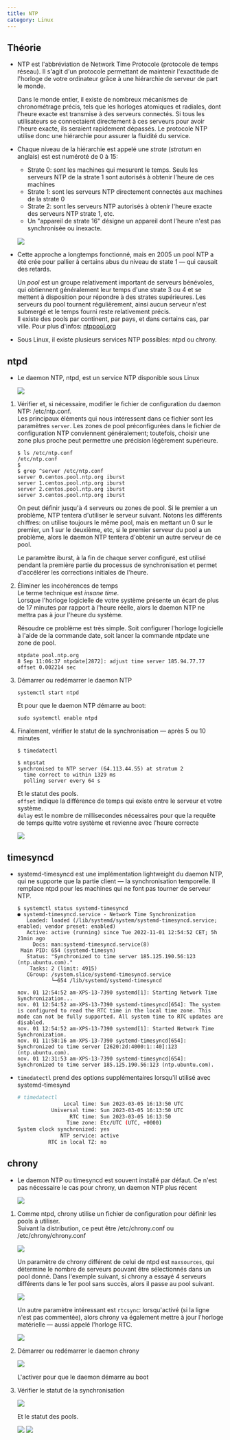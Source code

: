 ```yaml
---
title: NTP
category: Linux
---
```


## Théorie

* NTP est l'abbréviation de Network Time Protocole (protocole de temps réseau). Il s'agit d'un protocole permettant de maintenir l'exactitude de l'horloge de votre ordinateur grâce à une hiérarchie de serveur de part le monde.

  Dans le monde entier, il existe de nombreux mécanismes de chronométrage précis, tels que les horloges atomiques et radiales, dont l'heure exacte est transmise à des serveurs connectés. Si tous les utilisateurs se connectaient directement à ces serveurs pour avoir l'heure exacte, ils seraient rapidement dépassés. Le protocole NTP utilise donc une hiérarchie pour assurer la fluidité du service.

* Chaque niveau de la hiérarchie est appelé une *strate* (*stratum* en anglais) est est numéroté de 0 à 15:

  - Strate 0: sont les machines qui mesurent le temps. Seuls les serveurs NTP de la strate 1 sont autorisés à obtenir l'heure de ces machines
  - Strate 1: sont les serveurs NTP directement connectés aux machines de la strate 0
  - Strate 2: sont les serveurs NTP autorisés à obtenir l'heure exacte des serveurs NTP strate 1, etc.
  - Un "appareil de strate 16" désigne un appareil dont l'heure n'est pas synchronisée ou inexacte.

  ![](https://i.imgur.com/nEWSKRzm.png)

* Cette approche a longtemps fonctionné, mais en 2005 un pool NTP a été crée pour pallier à certains abus du niveau de state 1 — qui causait des retards.

  Un *pool* est un groupe relativement important de serveurs bénévoles, qui obtiennent généralement leur temps d'une strate 3 ou 4 et se mettent à disposition pour répondre à des strates supérieures. Les serveurs du pool tournent régulièrement, ainsi aucun serveur n'est submergé et le temps fourni reste relativement précis.  
  Il existe des pools par continent, par pays, et dans certains cas, par ville. Pour plus d'infos: [ntppool.org](https://www.ntppool.org/en/)

* Sous Linux, il existe plusieurs services NTP possibles: ntpd ou chrony.

## ntpd

* Le daemon NTP, ntpd, est un service NTP disponible sous Linux

  ![](https://i.imgur.com/yC8APpf.png)

1. Vérifier et, si nécessaire, modifier le fichier de configuration du daemon NTP: /etc/ntp.conf.  
  Les principaux éléments qui nous intéressent dans ce fichier sont les paramètres `server`. Les zones de pool préconfigurées dans le fichier de configuration NTP conviennent généralement; toutefois, choisir une zone plus proche peut permettre une précision légèrement supérieure.

   ```
   $ ls /etc/ntp.conf
   /etc/ntp.conf
   $
   $ grep ^server /etc/ntp.conf
   server 0.centos.pool.ntp.org iburst
   server 1.centos.pool.ntp.org iburst
   server 2.centos.pool.ntp.org iburst
   server 3.centos.pool.ntp.org iburst
   ```

   On peut définir jusqu'à 4 serveurs ou zones de pool. Si le premier a un problème, NTP tentera d'utiliser le serveur suivant. Notons les différents chiffres: on utilise toujours le même pool, mais en mettant un 0 sur le premier, un 1 sur le deuxième, etc, si le premier serveur du pool a un problème, alors le daemon NTP tentera d'obtenir un autre serveur de ce pool.

   Le paramètre iburst, à la fin de chaque server configuré, est utilisé pendant la première partie du processus de synchronisation et permet d'accélérer les corrections initiales de l'heure.

2. Éliminer les incohérences de temps  
   Le terme technique est *insane time*.  
   Lorsque l'horloge logicielle de votre système présente un écart de plus de 17 minutes par rapport à l'heure réelle, alors le daemon NTP ne mettra pas à jour l'heure du système.

   Résoudre ce problème est très simple. Soit configurer l'horloge logicielle à l'aide de la commande date, soit lancer la commande ntpdate une zone de pool.

   ```
   ntpdate pool.ntp.org
   8 Sep 11:06:37 ntpdate[2872]: adjust time server 185.94.77.77 offset 0.002214 sec
   ```

3. Démarrer ou redémarrer le daemon NTP

    ```
    systemctl start ntpd
    ```

    Et pour que le daemon NTP démarre au boot:

    ```
    sudo systemctl enable ntpd
    ```

4. Finalement, vérifier le statut de la synchronisation — après 5 ou 10 minutes

    ```
    $ timedatectl
    ```
    ```
    $ ntpstat
    synchronised to NTP server (64.113.44.55) at stratum 2
      time correct to within 1329 ms
      polling server every 64 s
    ```

    Et le statut des pools.  
    `offset` indique la différence de temps qui existe entre le serveur et votre système.  
    `delay` est le nombre de millisecondes nécessaires pour que la requête de temps quitte votre système et revienne avec l'heure correcte

    ![](https://i.imgur.com/LRsrinA.png)

## timesyncd

* systemd-timesyncd est une implémentation lightweight du daemon NTP, qui ne supporte que la partie client — la synchronisation temporelle. Il remplace ntpd pour les machines qui ne font pas tourner de serveur NTP.

  ```
  $ systemctl status systemd-timesyncd
  ● systemd-timesyncd.service - Network Time Synchronization
     Loaded: loaded (/lib/systemd/system/systemd-timesyncd.service; enabled; vendor preset: enabled)
     Active: active (running) since Tue 2022-11-01 12:54:52 CET; 5h 21min ago
       Docs: man:systemd-timesyncd.service(8)
   Main PID: 654 (systemd-timesyn)
     Status: "Synchronized to time server 185.125.190.56:123 (ntp.ubuntu.com)."
      Tasks: 2 (limit: 4915)
     CGroup: /system.slice/systemd-timesyncd.service
             └─654 /lib/systemd/systemd-timesyncd

  nov. 01 12:54:52 am-XPS-13-7390 systemd[1]: Starting Network Time Synchronization...
  nov. 01 12:54:52 am-XPS-13-7390 systemd-timesyncd[654]: The system is configured to read the RTC time in the local time zone. This mode can not be fully supported. All system time to RTC updates are disabled.
  nov. 01 12:54:52 am-XPS-13-7390 systemd[1]: Started Network Time Synchronization.
  nov. 01 11:58:16 am-XPS-13-7390 systemd-timesyncd[654]: Synchronized to time server [2620:2d:4000:1::40]:123 (ntp.ubuntu.com).
  nov. 01 12:31:53 am-XPS-13-7390 systemd-timesyncd[654]: Synchronized to time server 185.125.190.56:123 (ntp.ubuntu.com).
  ```

* `timedatectl` prend des options supplémentaires lorsqu'il utilisé avec systemd-timesynd

  ``` bash
  # timedatectl
                 Local time: Sun 2023-03-05 16:13:50 UTC
             Universal time: Sun 2023-03-05 16:13:50 UTC
                   RTC time: Sun 2023-03-05 16:13:50
                  Time zone: Etc/UTC (UTC, +0000)
  System clock synchronized: yes
                NTP service: active
            RTC in local TZ: no
  ```

## chrony

* Le daemon NTP ou timesyncd est souvent installé par défaut. Ce n'est pas nécessaire le cas pour chrony, un daemon NTP plus récent

  ![](https://i.imgur.com/en8KFj2.png)

1. Comme ntpd, chrony utilise un fichier de configuration pour définir les pools à utiliser.  
   Suivant la distribution, ce peut être /etc/chrony.conf ou /etc/chrony/chrony.conf

   ![](https://i.imgur.com/1byrkH0.png)

   Un paramètre de chrony différent de celui de ntpd est `maxsources`, qui détermine le nombre de serveurs pouvant être sélectionnés dans un pool donné. Dans l'exemple suivant, si chrony a essayé 4 serveurs différents dans le 1er pool sans succès, alors il passe au pool suivant.

   ![](https://i.imgur.com/5EZnwnD.png)

   Un autre paramètre intéressant est `rtcsync`: lorsqu'activé (si la ligne n'est pas commentée), alors chrony va également mettre à jour l'horloge matérielle — aussi appelé l'horloge RTC.

   ![](https://i.imgur.com/cV4iJhh.png)

2. Démarrer ou redémarrer le daemon chrony

    ![](https://i.imgur.com/0jit2GS.png)

    L'activer pour que le daemon démarre au boot

3. Vérifier le statut de la synchronisation

    ![](https://i.imgur.com/9lEoL3B.png)

    Et le statut des pools.

    ![](https://i.imgur.com/jBoymTK.png)
    ![](https://i.imgur.com/wpYcx84.png)
